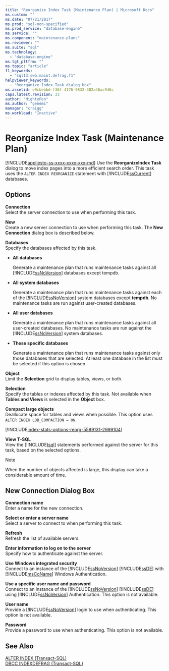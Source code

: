 ```yaml
---
title: "Reorganize Index Task (Maintenance Plan) | Microsoft Docs"
ms.custom: ""
ms.date: "07/21/2017"
ms.prod: "sql-non-specified"
ms.prod_service: "database-engine"
ms.service: ""
ms.component: "maintenance-plans"
ms.reviewer: ""
ms.suite: "sql"
ms.technology: 
  - "database-engine"
ms.tgt_pltfrm: ""
ms.topic: "article"
f1_keywords: 
  - "sql13.swb.maint.defrag.f1"
helpviewer_keywords: 
  - "Reorganize Index Task dialog box"
ms.assetid: e9cbebbd-f36f-4176-9832-382a46ac946c
caps.latest.revision: 33
author: "MightyPen"
ms.author: "genemi"
manager: "craigg"
ms.workload: "Inactive"
---
```

# Reorganize Index Task (Maintenance Plan)
[!INCLUDE[appliesto-ss-xxxx-xxxx-xxx-md](../../includes/appliesto-ss-xxxx-xxxx-xxx-md.md)]
  Use the **ReorganizeIndex Task** dialog to move index pages into a more efficient search order. This task uses the `ALTER INDEX REORGANIZE` statement with [!INCLUDE[ssCurrent](../../includes/sscurrent-md.md)] databases.  
  
## Options  
 **Connection**  
 Select the server connection to use when performing this task.  
  
 **New**  
 Create a new server connection to use when performing this task. The **New Connection** dialog box is described below.  
  
 **Databases**  
 Specify the databases affected by this task.  
  
-   **All databases**  
  
     Generate a maintenance plan that runs maintenance tasks against all [!INCLUDE[ssNoVersion](../../includes/ssnoversion-md.md)] databases except tempdb.  
  
-   **All system databases**  
  
     Generate a maintenance plan that runs maintenance tasks against each of the [!INCLUDE[ssNoVersion](../../includes/ssnoversion-md.md)] system databases except **tempdb**. No maintenance tasks are run against user-created databases.  
  
-   **All user databases**  
  
     Generate a maintenance plan that runs maintenance tasks against all user-created databases. No maintenance tasks are run against the [!INCLUDE[ssNoVersion](../../includes/ssnoversion-md.md)] system databases.  
  
-   **These specific databases**  
  
     Generate a maintenance plan that runs maintenance tasks against only those databases that are selected. At least one database in the list must be selected if this option is chosen.  
  
 **Object**  
 Limit the **Selection** grid to display tables, views, or both.  
  
 **Selection**  
 Specify the tables or indexes affected by this task. Not available when **Tables and Views** is selected in the **Object** box.  
  
 **Compact large objects**  
 Deallocate space for tables and views when possible. This option uses `ALTER INDEX LOB_COMPACTION = ON`.  


[!INCLUDE[index-stats-options-reorg-5589131-2999104](../../includes/paragraph-content/index-stats-options-reorganize-maintenance-plan-include.md)]

  
 **View T-SQL**  
 View the [!INCLUDE[tsql](../../includes/tsql-md.md)] statements performed against the server for this task, based on the selected options.  
  
> [!NOTE]  
>  When the number of objects affected is large, this display can take a considerable amount of time.  

  
## New Connection Dialog Box  
 **Connection name**  
 Enter a name for the new connection.  
  
 **Select or enter a server name**  
 Select a server to connect to when performing this task.  
  
 **Refresh**  
 Refresh the list of available servers.  
  
 **Enter information to log on to the server**  
 Specify how to authenticate against the server.  
  
 **Use Windows integrated security**  
 Connect to an instance of the [!INCLUDE[ssNoVersion](../../includes/ssnoversion-md.md)] [!INCLUDE[ssDE](../../includes/ssde-md.md)] with [!INCLUDE[msCoName](../../includes/msconame-md.md)] Windows Authentication.  
  
 **Use a specific user name and password**  
 Connect to an instance of the [!INCLUDE[ssNoVersion](../../includes/ssnoversion-md.md)] [!INCLUDE[ssDE](../../includes/ssde-md.md)] using [!INCLUDE[ssNoVersion](../../includes/ssnoversion-md.md)] Authentication. This option is not available.  
  
 **User name**  
 Provide a [!INCLUDE[ssNoVersion](../../includes/ssnoversion-md.md)] login to use when authenticating. This option is not available.  
  
 **Password**  
 Provide a password to use when authenticating. This option is not available.  
  
## See Also  
 [ALTER INDEX &#40;Transact-SQL&#41;](../../t-sql/statements/alter-index-transact-sql.md)   
 [DBCC INDEXDEFRAG &#40;Transact-SQL&#41;](../../t-sql/database-console-commands/dbcc-indexdefrag-transact-sql.md)  
  
  
